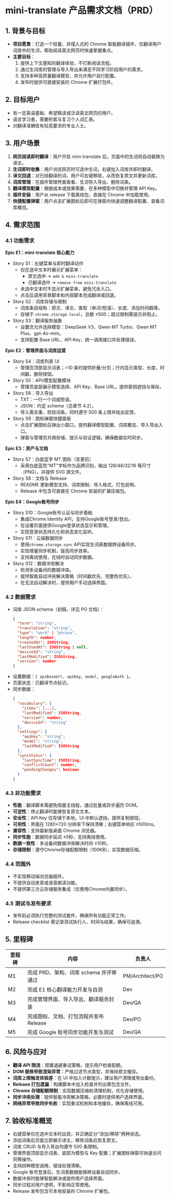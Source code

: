 # mini-translate 产品需求文档（PRD）

## 1. 背景与目标
- **项目愿景**：打造一个轻量、非侵入式的 Chrome 智能翻译插件，仅翻译用户词库中的生词，帮助阅读英文网页时快速掌握重点。
- **主要目标**：
  1. 提供上下文感知的翻译体验，不打断阅读流程。
  2. 通过生词库的管理与导入导出来满足不同学习阶段用户的需求。
  3. 支持多种高质量翻译模型，并允许用户自行配置。
  4. 发布时提供可直接安装的 Chrome 扩展打包件。

## 2. 目标用户
- 有一定英语基础、希望精读或泛读英文网页的用户。
- 语言学习者，需要积累与复习个人词汇表。
- 对翻译准确性有较高要求的专业人士。

## 3. 用户场景
1. **网页阅读即时翻译**：用户开启 mini-translate 后，页面中的生词将自动替换为译文。
2. **生词即时收集**：用户浏览网页时可选中生词，右键加入词库并即时翻译。
3. **译文回退**：对已经翻译的词，用户可右键移除，从而恢复原文并更新词库。
4. **词库管理**：在插件管理界面查看、生词导入导出、删除词条。
5. **翻译模型配置**：根据成本或效果需要，在多种模型中切换并管理 API Key。
6. **插件安装**：用户从 release 下载离线包，直接在 Chrome 中加载使用。
7. **快捷配置弹窗**：用户点击扩展图标后即可在弹窗内快速调整翻译配置、查看词库概览。

## 4. 需求范围
### 4.1 功能需求
**Epic E1：mini-translate 核心能力**
- Story S1：右键菜单与即时翻译动作
  - 仅在选中文本时展示扩展菜单：
    - 原文选中 → `add & mini-translate`
    - 已翻译选中 → `remove from mini-translate`
  - 未选中文本时不显示扩展菜单，避免冗余入口。
  - 点击后调用背景脚本和内容脚本完成翻译或回退。
- Story S2：词库存储与限制
  - 词库条目结构：原文、译文、类型（单词/短语）、长度、添加时间戳等。
  - 存储于 `chrome.storage.local`，总数 ≤500；超过限制需提示并阻止。
- Story S3：翻译服务抽象
  - 设置页允许选择模型：DeepSeek V3、Qwen MT Turbo、Qwen MT Plus、gpt-4o-mini。
  - 支持配置 Base URL、API Key，统一调用接口并处理错误。

**Epic E2：管理界面与词库运营**
- Story S4：词库列表 UI
  - 管理页顶部显示词表；>10 条时提供折叠/分页；行内显示类型、长度、时间戳、删除按钮。
- Story S5：API/模型配置模块
  - 管理页底部展示模型选择、API Key、Base URL，提供密钥遮挡与保存。
- Story S6：导入导出
  - TXT：一行一个词或短语。
  - JSON：约定 schema（见章节 4.2）。
  - 导入需去重、校验词条，同时遵守 500 条上限并给出反馈。
- Story S9：图标弹窗快捷面板
  - 点击扩展图标后弹出小窗口，提供翻译模型配置、词库概览、导入导出入口。
  - 弹窗与管理页共用存储、提示与验证逻辑，确保数据实时同步。

**Epic E3：资产与文档**
- Story S7：白底蓝字 MT 图标（变更后）
  - 采用白底蓝色"MT"字标作为品牌识别，输出 128/48/32/16 等尺寸（PNG），并提供 SVG 源文件。
- Story S8：文档与 Release
  - README 更新模型支持、词库限制、导入格式、打包说明。
  - Release 中包含可直接在 Chrome 安装的扩展压缩包。

**Epic E4：Google账号同步**
- Story S10：Google账号认证与同步基础
  - 集成Chrome Identity API，支持Google账号登录/登出。
  - 在设置页面提供Google登录状态显示和管理。
  - 实现登录状态持久化和状态变化监听。
- Story S11：云端数据同步
  - 使用`chrome.storage.sync` API实现生词表数据跨设备同步。
  - 实现增量同步机制，提高同步效率。
  - 支持离线使用，在线时自动同步数据。
- Story S12：数据冲突解决
  - 检测多设备间的数据冲突。
  - 提供智能自动冲突解决策略（时间戳优先、完整性优先）。
  - 在无法自动解决时，提供用户手动选择界面。

### 4.2 数据需求
- 词库 JSON schema（初稿，详见 PO 文档）：
  ```json
  {
    "term": "string",
    "translation": "string",
    "type": "word" | "phrase",
    "length": number,
    "createdAt": ISOString,
    "lastUsedAt": ISOString | null,
    "deviceId": "string",
    "lastModified": ISOString,
    "version": number
  }
  ```
- 设置数据：`{ apiBaseUrl, apiKey, model, googleAuth }`。
- 页面状态：已翻译节点标识。
- 同步数据：
  ```json
  {
    "vocabulary": {
      "items": [...],
      "lastModified": ISOString,
      "version": number,
      "deviceId": "string"
    },
    "settings": {
      "apiKey": "string",
      "model": "string",
      "lastModified": ISOString
    },
    "syncStatus": {
      "lastSyncTime": ISOString,
      "conflictCount": number,
      "pendingChanges": boolean
    }
  }
  ```

### 4.3 非功能需求
- **性能**：翻译脚本需避免阻塞主线程，通过批量或异步遍历 DOM。
- **可逆性**：停止翻译时能够恢复原文文本。
- **安全性**：API Key 仅存储于本地，UI 中默认遮挡，提供复制按钮。
- **可用性**：界面在 1280×720 分辨率下保持清晰；右键菜单响应 ≤500ms。
- **兼容性**：支持最新版桌面 Chrome 浏览器。
- **同步性能**：数据同步延迟 ≤5秒，支持离线使用。
- **数据一致性**：多设备间数据冲突解决时间 ≤10秒。
- **存储限制**：遵守Chrome存储配额限制（100KB），实现数据压缩。

### 4.4 范围外
- 不实现移动端浏览器插件。
- 不提供自动发音或语音朗读功能。
- 不提供第三方云存储服务集成（仅使用Chrome内置同步）。

### 4.5 测试与发布要求
- 发布前必须执行完整的测试套件，确保所有功能正常工作。
- Release checklist 需记录测试执行人、时间与结果，确保可追溯。

## 5. 里程碑
| 里程碑 | 内容 | 负责人 |
| --- | --- | --- |
| M1 | 完成 PRD、架构、词库 schema 并评审通过 | PM/Architect/PO |
| M2 | 完成 E1 核心翻译能力开发与自测 | Dev |
| M3 | 完成管理界面、导入导出、翻译服务封装 | Dev/QA |
| M4 | 完成图标、文档、打包流程并发布 Release | Dev/PO |
| M5 | 完成 Google 账号同步功能开发与测试 | Dev/QA |

## 6. 风险与应对
- **翻译 API 限流**：预置退避重试策略，提示用户检查配额。
- **DOM 替换导致渲染异常**：严格过滤节点类型，并保持原文缓存。
- **词库上限触发体验差**：在 UI 中加入计数提示，建议用户清理或导出备份。
- **Release 打包遗漏**：构建脚本中加入检查并列出需包含文件。
- **Chrome 存储配额限制**：实现数据压缩和清理机制，优化存储使用。
- **同步冲突处理**：提供智能冲突解决策略，必要时提供用户选择界面。
- **网络异常导致同步失败**：实现重试机制和本地缓存，确保离线可用。

## 7. 验收标准概览
- 右键菜单仅在选中文本时出现，并正确区分"添加/移除"两种状态。
- 添加词条后页面立即展示译文，移除词条后恢复原文。
- 词库 CRUD 与导入导出均遵守 500 条限制。
- 管理界面顶部显示词表、底部为模型与 Key 配置；扩展图标弹窗可快速访问同等操作。
- 支持四种模型调用，错误处理清晰。
- Google 账号登录后，生词表数据能够跨设备自动同步。
- 数据冲突时能够智能解决或提供用户选择界面。
- 同步过程对用户透明，不影响正常使用。
- Release 发布包含可本地安装的 Chrome 扩展包。
